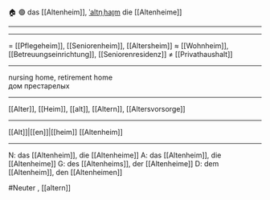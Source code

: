 🏠 🟢 das [[Altenheim]], [ˈaltn̩ˌhaɪ̯m](https://youglish.com/pronounce/Altenheim/german)
die [[Altenheime]]

---

---

= [[Pflegeheim]], [[Seniorenheim]], [[Altersheim]]
≈ [[Wohnheim]], [[Betreuungseinrichtung]], [[Seniorenresidenz]]
≠ [[Privathaushalt]]

---

nursing home, retirement home  
дом престарелых

---

[[Alter]], [[Heim]], [[alt]], [[Altern]], [[Altersvorsorge]]

---

[[Alt]]|[[en]]|[[heim]]
[[Altenheim]]

---

N: das [[Altenheim]], die [[Altenheime]]
A: das [[Altenheim]], die [[Altenheime]]
G: des [[Altenheims]], der [[Altenheime]]
D: dem [[Altenheim]], den [[Altenheimen]]

#Neuter , [[altern]]

